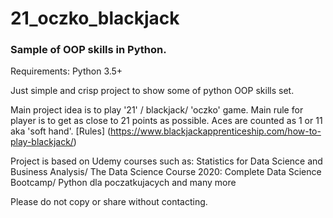 # 21_oczko_blackjack
### Sample of OOP skills in Python. 

Requirements: Python 3.5+

Just simple and crisp project to show some of python OOP skills set. 

Main project idea is to play '21' / blackjack/ 'oczko' game. Main rule for player is to get as close to 21 points as possible. Aces are counted as 1 or 11 aka 'soft hand'. 
[Rules] (https://www.blackjackapprenticeship.com/how-to-play-blackjack/)

Project is based on Udemy courses such as: Statistics for Data Science and Business Analysis/ The Data Science Course 2020: Complete Data Science Bootcamp/ Python dla poczatkujacych and many more

Please do not copy or share without contacting.
